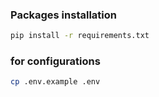 ### Packages installation 
```bash
pip install -r requirements.txt
```



### for configurations 
```bash
cp .env.example .env 
```

